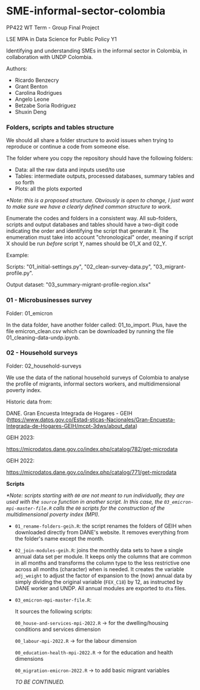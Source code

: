 # SME-informal-sector-colombia
PP422 WT Term - Group Final Project 

LSE MPA in Data Science for Public Policy Y1

Identifying and understanding SMEs in the informal sector in Colombia, in collaboration with UNDP Colombia.

Authors:
* Ricardo Benzecry
* Grant Benton
* Carolina Rodrigues
* Angelo Leone
* Betzabe Soria Rodriguez
* Shuxin Deng


### Folders, scripts and tables structure

We should all share a folder structure to avoid issues when trying to reproduce or continue a code from someone else.

The folder where you copy the repository should have the following folders:
* Data: all the raw data and inputs used/to use
* Tables: intermediate outputs, processed databases, summary tables and so forth
* Plots: all the plots exported
  
_*Note: this is a proposed structure. Obviously is open to change, I just want to make sure we have a clearly defined common structure to work._

Enumerate the codes and folders in a consistent way. All sub-folders, scripts and output databases and tables should have a two-digit code indicating the order and identifying the script that generate it. The enumeration must take into account "chronological" order, meaning if script X should be run _before_ script Y, names should be 01_X and 02_Y. 

Example: 

  Scripts: "01_initial-settings.py", "02_clean-survey-data.py", "03_migrant-profile.py".

  Output dataset: "03_summary-migrant-profile-region.xlsx"
  
  
### 01 - Microbusinesses survey
Folder: 01_emicron

In the data folder, have another folder called: 01_to_import. Plus, have the file emicron_clean.csv which can be downloaded by running the file 01_cleaning-data-undp.ipynb.

### 02 - Household surveys

Folder: 02_household-surveys

We use the data of the national household surveys of Colombia to analyse the profile of migrants, informal sectors workers,
and multidimensional poverty index.

Historic data from: 

DANE. Gran Encuesta Integrada de Hogares - GEIH
(https://www.datos.gov.co/Estad-sticas-Nacionales/Gran-Encuesta-Integrada-de-Hogares-GEIH/mcpt-3dws/about_data)

GEIH 2023:

https://microdatos.dane.gov.co/index.php/catalog/782/get-microdata

GEIH 2022:

https://microdatos.dane.gov.co/index.php/catalog/771/get-microdata

**Scripts**

_*Note: scripts starting with `00` are not meant to run individually, they are used with the `source` function in another script. In this case, the `03_emicron-mpi-master-file.R` calls the `00` scripts for the construction of the multidimensional poverty index (MPI)._

* `01_rename-folders-geih.R`: the script renames the folders of GEIH when downloaded directly from DANE's website. It removes everything from the folder's name except the month.

* `02_join-modules-geih.R`: joins the monthly data sets to have a single annual data set per module. It keeps only the columns that are common in all months and transforms the column type to the less restrictive one across all months (character) when is needed. It creates the variable `adj_weight` to adjust the factor of expansion to the (now) annual data by simply dividing the original variable (`FEX_C18`) by 12, as instructed by DANE worker and UNDP. All annual modules are exported to `dta` files.

* `03_emicron-mpi-master-file.R`: 
  
  It sources the following scripts:
  
  `00_house-and-services-mpi-2022.R` -> for the dwelling/housing conditions and services dimension

  `00_labour-mpi-2022.R` -> for the labour dimension

  `00_education-health-mpi-2022.R` -> for the education and health dimensions
 
  `00_migration-emicron-2022.R` -> to add basic migrant variables
  
  _TO BE CONTINUED._

